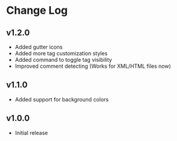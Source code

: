 # Change Log

## v1.2.0
- Added gutter icons
- Added more tag customization styles
- Added command to toggle tag visibility
- Improved comment detecting (Works for XML/HTML files now)

## v1.1.0
- Added support for background colors

## v1.0.0
- Initial release